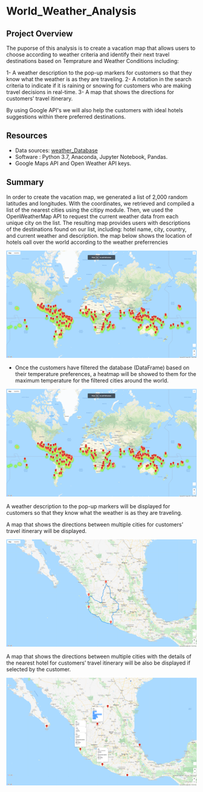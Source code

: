 # World_Weather_Analysis

## Project Overview

The puporse of this analysis is to create a vacation map that allows users to choose according to weather criteria and identify their next travel destinations based on Temprature and Weather Conditions including:

1- A weather description to the pop-up markers for customers so that they know what the weather is as they are traveling.
2- A notation in the search criteria to indicate if it is raining or snowing for customers who are making travel decisions in real-time.
3- A map that shows the directions for customers’ travel itinerary.

By using Google API's we will also help the customers with ideal hotels suggestions within there preferred destinations.

## Resources

- Data sources: [weather_Database](/weather_Database/WeatherPy_Database.csv)
- Software : Python 3.7, Anaconda, Jupyter Notebook, Pandas.
- Google Maps API and Open Weather API keys.

## Summary 

In order to create the vacation map, we generated a list of 2,000 random latitudes and longitudes. With the coordinates, we retrieved and compiled a list of the nearest cities using the citipy module. Then, we used the OpenWeatherMap API to request the current weather data from each unique city on the list. The resulting map provides users with descriptions of the destinations found on our list, including: hotel name, city, country, and current weather and description. 
the map below shows the location of hotels oall over the world according to the weather preferrencies

![WeatherPy_vacation_map](/Vacation_search/WeatherPy_vacation_map.png)


- Once the customers have filtered the database (DataFrame) based on their temperature preferences, a heatmap will be showed to them for the maximum temperature for the filtered cities around the world.

![Vacation_search](/Vacation_search/WeatherPy_vacation_map.png)

A weather description to the pop-up markers will be displayed for customers so that they know what the weather is as they are traveling.

A map that shows the directions between multiple cities for customers’ travel itinerary will be displayed.

![Vacation_Itinerary](/Vacation_Itinerary/WeatherPy_travel_map.png)

A map that shows the directions between multiple cities with the details of the nearest hotel for customers’ travel itinerary will be also be displayed if selected by the customer.

![WeatherPy_travel_map_markers](/Vacation_Itinerary/WeatherPy_travel_map_markers.png)

